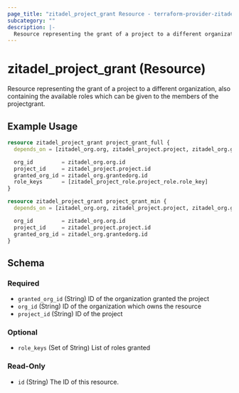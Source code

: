 ```yaml
---
page_title: "zitadel_project_grant Resource - terraform-provider-zitadel"
subcategory: ""
description: |-
  Resource representing the grant of a project to a different organization, also containing the available roles which can be given to the members of the projectgrant.
---
```


# zitadel_project_grant (Resource)

Resource representing the grant of a project to a different organization, also containing the available roles which can be given to the members of the projectgrant.

## Example Usage

```terraform
resource zitadel_project_grant project_grant_full {
  depends_on = [zitadel_org.org, zitadel_project.project, zitadel_org.grantedorg, zitadel_project_role.project_role]

  org_id         = zitadel_org.org.id
  project_id     = zitadel_project.project.id
  granted_org_id = zitadel_org.grantedorg.id
  role_keys      = [zitadel_project_role.project_role.role_key]
}

resource zitadel_project_grant project_grant_min {
  depends_on = [zitadel_org.org, zitadel_project.project, zitadel_org.grantedorg]

  org_id         = zitadel_org.org.id
  project_id     = zitadel_project.project.id
  granted_org_id = zitadel_org.grantedorg.id
}
```

<!-- schema generated by tfplugindocs -->
## Schema

### Required

- `granted_org_id` (String) ID of the organization granted the project
- `org_id` (String) ID of the organization which owns the resource
- `project_id` (String) ID of the project

### Optional

- `role_keys` (Set of String) List of roles granted

### Read-Only

- `id` (String) The ID of this resource.